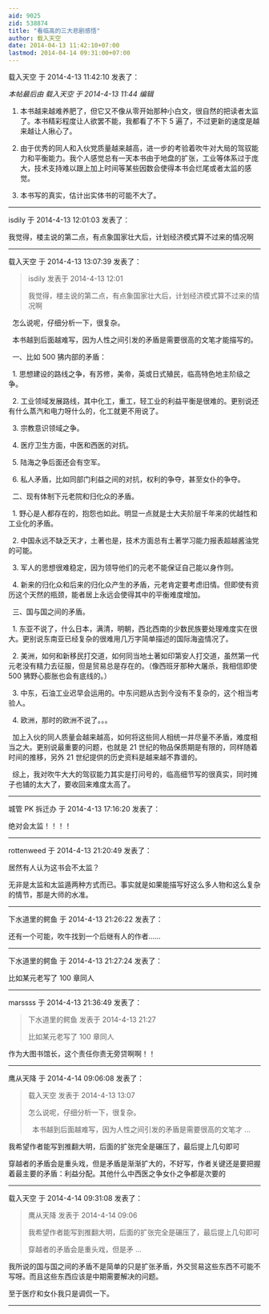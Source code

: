 ```yaml
---
aid: 9025
zid: 538874
title: "看临高的三大悲剧感悟"
author: 载入天空
date: 2014-04-13 11:42:10+07:00
lastmod: 2014-04-14 09:31:00+07:00
---
```


载入天空 于 2014-4-13 11:42:10 发表了：

_本帖最后由 载入天空 于 2014-4-13 11:44 编辑_

1. 本书越来越难养肥了，但它又不像从零开始那种小白文，很自然的把读者太监了。本书精彩程度让人欲罢不能，我都看了不下 5 遍了，不过更新的速度是越来越让人揪心了。

2. 由于优秀的同人和入伙党质量越来越高，进一步的考验着吹牛对大局的驾驭能力和平衡能力。我个人感觉总有一天本书由于地盘的扩张，工业等体系过于庞大，技术支持难以跟上加上时间等某些因数会使得本书会烂尾或者太监的感觉。

3. 本书写的真实，估计出实体书的可能不大了。

---

isdily 于 2014-4-13 12:01:03 发表了：

我觉得，楼主说的第二点，有点象国家壮大后，计划经济模式算不过来的情况啊

---

载入天空 于 2014-4-13 13:07:39 发表了：

> isdily 发表于 2014-4-13 12:01
>
> 我觉得，楼主说的第二点，有点象国家壮大后，计划经济模式算不过来的情况啊

&nbsp;&nbsp;怎么说呢，仔细分析一下，很复杂。

&nbsp;&nbsp;本书越到后面越难写，因为人性之间引发的矛盾是需要很高的文笔才能描写的。

&nbsp;&nbsp;一、比如 500 狒内部的矛盾：

&nbsp;&nbsp;1. 思想建设的路线之争，有苏修，美帝，英或日式殖民，临高特色地主阶级之争。

&nbsp;&nbsp;2. 工业领域发展路线，其中化工，重工，轻工业的利益平衡是很难的。更别说还有什么蒸汽和电力呀什么的，化工就更不用说了。

&nbsp;&nbsp;3. 宗教意识领域之争。

&nbsp;&nbsp;4. 医疗卫生方面，中医和西医的对抗。

&nbsp;&nbsp;5. 陆海之争后面还会有空军。

&nbsp;&nbsp;6. 私人矛盾，比如同部门利益之间的对抗，权利的争夺，甚至女仆的争夺。

&nbsp;&nbsp;二、现有体制下元老院和归化众的矛盾。

&nbsp;&nbsp;1. 野心是人都存在的，抱怨也如此。明显一点就是士大夫阶层千年来的优越性和工业化的矛盾。

&nbsp;&nbsp;2. 中国永远不缺乏天才，土著也是，技术方面总有土著学习能力报表超越酱油党的可能。

&nbsp;&nbsp;3. 军人的思想很难稳定，因为领导他们的元老不能保证自己能以身作则。

&nbsp;&nbsp;4. 新来的归化众和后来的归化众产生的矛盾，元老肯定要考虑旧情。但即使有资历这个天然的瓶颈，能者居上永远会使得其中的平衡难度增加。

&nbsp;&nbsp;三、国与国之间的矛盾。

&nbsp;&nbsp;1. 东亚不说了，什么日本，满清，明朝，西北西南的少数民族要处理难度实在很大。更别说东南亚已经复杂的很难用几万字简单描述的国际海盗情况了。

&nbsp;&nbsp;2. 美洲，如何和新移民打交道，如何同当地土著如印第安人打交道，虽然第一代元老没有精力去征服，但是贸易总是存在的。（像西班牙那种大屠杀，我相信即使 500 狒野心膨胀也会有底线的。）

&nbsp;&nbsp;3. 中东，石油工业迟早会运用的。中东问题从古到今没有不复杂的，这个相当考验人。

&nbsp;&nbsp;4. 欧洲，那时的欧洲不说了。。。

&nbsp;&nbsp;加上入伙的同人质量会越来越高，如何将这些同人相统一并尽量不矛盾，难度相当之大。更别说最重要的问题，也就是 21 世纪的物品保质期是有限的，同样随着时间的推移，另外 21 世纪提供的历史资料是越来越不靠谱的。

&nbsp;&nbsp;综上，我对吹牛大大的驾驭能力其实是打问号的，临高细节写的很真实，同时摊子也铺的太大了，要收回来难度太高了。

---

城管 PK 拆迁办 于 2014-4-13 17:16:20 发表了：

绝对会太监！！！！

---

rottenweed 于 2014-4-13 21:20:49 发表了：

居然有人认为这书会不太监？

无非是太监和太监遁两种方式而已。事实就是如果能描写好这么多人物和这么复杂的情节，那是大师的水准。

---

下水道里的鳄鱼 于 2014-4-13 21:26:22 发表了：

还有一个可能，吹牛找到一个后继有人的作者……

---

下水道里的鳄鱼 于 2014-4-13 21:27:24 发表了：

比如某元老写了 100 章同人

---

marssss 于 2014-4-13 21:36:49 发表了：

> 下水道里的鳄鱼 发表于 2014-4-13 21:27
>
> 比如某元老写了 100 章同人

作为大图书馆长，这个责任你责无旁贷啊啊！！

---

鹰从天降 于 2014-4-14 09:06:08 发表了：

> 载入天空 发表于 2014-4-13 13:07
>
> 怎么说呢，仔细分析一下，很复杂。
>
> &nbsp;&nbsp;本书越到后面越难写，因为人性之间引发的矛盾是需要很高的文笔才 ...

我希望作者能写到推翻大明，后面的扩张完全是碾压了，最后提上几句即可

穿越者的矛盾会是重头戏，但是矛盾是渐渐扩大的，不好写，作者关键还是要把握着最主要的矛盾：利益分配。其他什么中西医之争女仆之争都是次要的

---

载入天空 于 2014-4-14 09:31:08 发表了：

> 鹰从天降 发表于 2014-4-14 09:06
>
> 我希望作者能写到推翻大明，后面的扩张完全是碾压了，最后提上几句即可
>
> 穿越者的矛盾会是重头戏，但是矛 ...

我所说的国与国之间的矛盾不是简单的只是扩张矛盾，外交贸易这些东西不可能不写呀。而且这些东西应该是中期需要解决的问题。

至于医疗和女仆我只是调侃一下。

---
